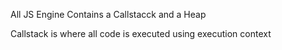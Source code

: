 All JS Engine Contains a Callstacck and a Heap

Callstack is where all code is executed using execution context
